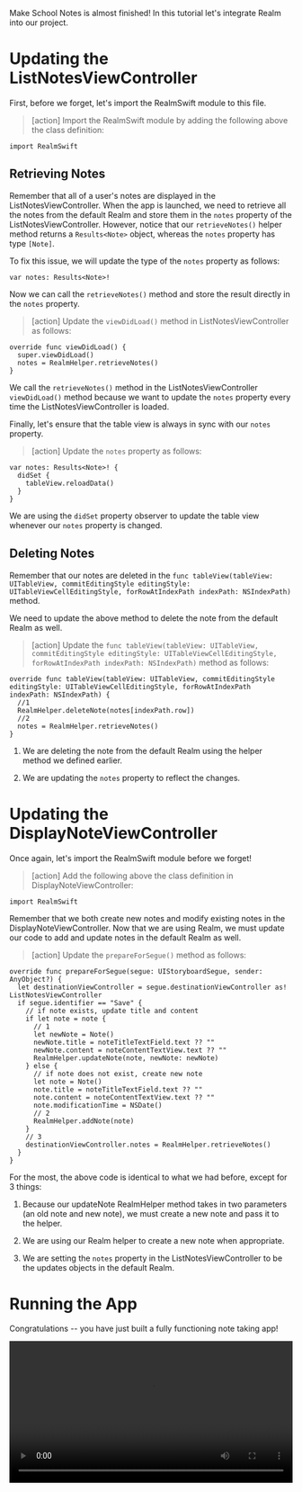 Make School Notes is almost finished! In this tutorial let's integrate Realm into our project.

# Updating the ListNotesViewController

First, before we forget, let's import the RealmSwift module to this file.

> [action]
Import the RealmSwift module by adding the following above the class definition:
>
```
import RealmSwift
```

## Retrieving Notes

Remember that all of a user's notes are displayed in the ListNotesViewController. When the app is launched, we need to retrieve all the notes from the default Realm and store them in the `notes` property of the ListNotesViewController. However, notice that our `retrieveNotes()` helper method returns a `Results<Note>` object, whereas the `notes` property has type `[Note]`.

To fix this issue, we will update the type of the `notes` property as follows:

```
var notes: Results<Note>!
```

Now we can call the `retrieveNotes()` method and store the result directly in the `notes` property.

> [action]
Update the `viewDidLoad()` method in ListNotesViewController as follows:
>
    override func viewDidLoad() {
      super.viewDidLoad()
      notes = RealmHelper.retrieveNotes()
    }


We call the `retrieveNotes()` method in the ListNotesViewController `viewDidLoad()` method because we want to update the `notes` property every time the ListNotesViewController is loaded.

Finally, let's ensure that the table view is always in sync with our `notes` property.

> [action]
Update the `notes` property as follows:
>
    var notes: Results<Note>! {
      didSet {
        tableView.reloadData()
      }
    }

We are using the `didSet` property observer to update the table view whenever our `notes` property is changed.

## Deleting Notes

Remember that our notes are deleted in the
`func tableView(tableView: UITableView, commitEditingStyle editingStyle: UITableViewCellEditingStyle, forRowAtIndexPath indexPath: NSIndexPath)` method.

We need to update the above method to delete the note from the default Realm as well.

> [action]
Update the `func tableView(tableView: UITableView, commitEditingStyle editingStyle: UITableViewCellEditingStyle, forRowAtIndexPath indexPath: NSIndexPath)` method as follows:
>
    override func tableView(tableView: UITableView, commitEditingStyle editingStyle: UITableViewCellEditingStyle, forRowAtIndexPath indexPath: NSIndexPath) {
      //1
      RealmHelper.deleteNote(notes[indexPath.row])
      //2
      notes = RealmHelper.retrieveNotes()
    }

1. We are deleting the note from the default Realm using the helper method we defined earlier.

2. We are updating the `notes` property to reflect the changes.

# Updating the DisplayNoteViewController

Once again, let's import the RealmSwift module before we forget!

> [action]
Add the following above the class definition in DisplayNoteViewController:
>
```
import RealmSwift
```

Remember that we both create new notes and modify existing notes in the DisplayNoteViewController. Now that we are using Realm, we must update our code to add and update notes in the default Realm as well.

> [action]
Update the `prepareForSegue()` method as follows:
>
    override func prepareForSegue(segue: UIStoryboardSegue, sender: AnyObject?) {
      let destinationViewController = segue.destinationViewController as! ListNotesViewController
      if segue.identifier == "Save" {
        // if note exists, update title and content
        if let note = note {
          // 1
          let newNote = Note()
          newNote.title = noteTitleTextField.text ?? ""
          newNote.content = noteContentTextView.text ?? ""
          RealmHelper.updateNote(note, newNote: newNote)
        } else {
          // if note does not exist, create new note
          let note = Note()
          note.title = noteTitleTextField.text ?? ""
          note.content = noteContentTextView.text ?? ""
          note.modificationTime = NSDate()
          // 2
          RealmHelper.addNote(note)
        }
        // 3
        destinationViewController.notes = RealmHelper.retrieveNotes()
      }
    }

For the most, the above code is identical to what we had before, except for 3 things:

1. Because our updateNote RealmHelper method takes in two parameters (an old note and new note), we must create a new note and pass it to the helper.

2. We are using our Realm helper to create a new note when appropriate.

3. We are setting the `notes` property in the ListNotesViewController to be the updates objects in the default Realm.

# Running the App

Congratulations -- you have just built a fully functioning note taking app!

<video width="100%" controls>
    <source src="https://s3.amazonaws.com/mgwu-misc/Make+School+Notes/P13-complete.mov" type="video/mp4">
</video>
